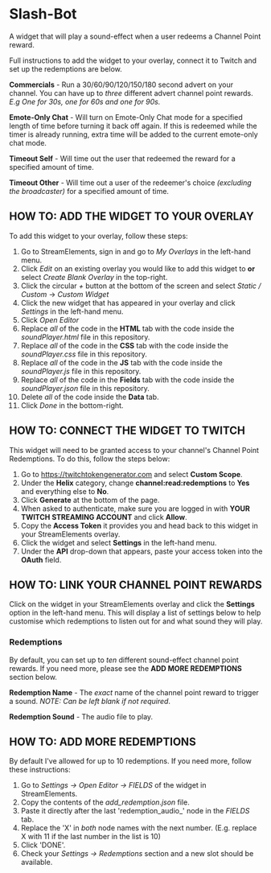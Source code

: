 # Slash-Bot
A widget that will play a sound-effect when a user redeems a Channel Point reward.

Full instructions to add the widget to your overlay, connect it to Twitch and set up the redemptions are below.

**Commercials** - Run a 30/60/90/120/150/180 second advert on your channel. You can have up to *three* different advert channel point rewards. *E.g One for 30s, one for 60s and one for 90s.*

**Emote-Only Chat** - Will turn on Emote-Only Chat mode for a specified length of time before turning it back off again. If this is redeemed while the timer is already running, extra time will be added to the current emote-only chat mode.

**Timeout Self** - Will time out the user that redeemed the reward for a specified amount of time.

**Timeout Other** - Will time out a user of the redeemer's choice *(excluding the broadcaster)* for a specified amount of time.

## HOW TO: ADD THE WIDGET TO YOUR OVERLAY
To add this widget to your overlay, follow these steps:

1. Go to StreamElements, sign in and go to *My Overlays* in the left-hand menu.
2. Click *Edit* on an existing overlay you would like to add this widget to **or** select *Create Blank Overlay* in the top-right.
3. Click the circular *+* button at the bottom of the screen and select *Static / Custom* -> *Custom Widget*
4. Click the new widget that has appeared in your overlay and click *Settings* in the left-hand menu.
5. Click *Open Editor*
6. Replace *all* of the code in the **HTML** tab with the code inside the *soundPlayer.html* file in this repository.
7. Replace *all* of the code in the **CSS** tab with the code inside the *soundPlayer.css* file in this repository.
8. Replace *all* of the code in the **JS** tab with the code inside the *soundPlayer.js* file in this repository.
9. Replace *all* of the code in the **Fields** tab with the code inside the *soundPlayer.json* file in this repository.
10. Delete *all* of the code inside the **Data** tab.
11. Click *Done* in the bottom-right.

## HOW TO: CONNECT THE WIDGET TO TWITCH
This widget will need to be granted access to your channel's Channel Point Redemptions. To do this, follow the steps below:

1. Go to https://twitchtokengenerator.com and select **Custom Scope**.
2. Under the **Helix** category, change **channel:read:redemptions** to **Yes** and everything else to **No**.
3. Click **Generate** at the bottom of the page.
4. When asked to authenticate, make sure you are logged in with **YOUR TWITCH STREAMING ACCOUNT** and click **Allow**.
5. Copy the **Access Token** it provides you and head back to this widget in your StreamElements overlay.
6. Click the widget and select **Settings** in the left-hand menu.
7. Under the **API** drop-down that appears, paste your access token into the **OAuth** field.

## HOW TO: LINK YOUR CHANNEL POINT REWARDS
Click on the widget in your StreamElements overlay and click the **Settings** option in the left-hand menu. This will display a list of settings below to help customise which redemptions to listen out for and what sound they will play.

### Redemptions
By default, you can set up to *ten* different sound-effect channel point rewards. If you need more, please see the **ADD MORE REDEMPTIONS** section below.

**Redemption Name** - The *exact* name of the channel point reward to trigger a sound. *NOTE: Can be left blank if not required*.

**Redemption Sound** - The audio file to play.

## HOW TO: ADD MORE REDEMPTIONS
By default I've allowed for up to 10 redemptions. If you need more, follow these instructions:

1. Go to *Settings -> Open Editor -> FIELDS* of the widget in StreamElements.
2. Copy the contents of the *add_redemption.json* file.
3. Paste it directly after the last 'redemption_audio_' node in the *FIELDS* tab.
4. Replace the 'X' in *both* node names with the next number. (E.g. replace X with 11 if the last number in the list is 10)
5. Click 'DONE'.
6. Check your *Settings -> Redemptions* section and a new slot should be available.

